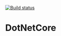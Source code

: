 [![Build status](https://dev.azure.com/prabakaranrajendran/Main/_apis/build/status/Main-ASP.NET%20Core-CI)](https://dev.azure.com/prabakaranrajendran/Main/_build/latest?definitionId=8)
# DotNetCore
